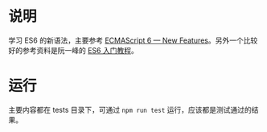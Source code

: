 # 说明
学习 ES6 的新语法，主要参考 [ECMAScript 6 — New Features](http://es6-features.org/)。另外一个比较好的参考资料是阮一峰的 [ES6 入门教程](https://es6.ruanyifeng.com/)。

# 运行
主要内容都在 tests 目录下，可通过 `npm run test` 运行，应该都是测试通过的结果。
